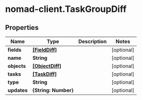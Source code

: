 # nomad-client.TaskGroupDiff

## Properties

Name | Type | Description | Notes
------------ | ------------- | ------------- | -------------
**fields** | [**[FieldDiff]**](FieldDiff.md) |  | [optional] 
**name** | **String** |  | [optional] 
**objects** | [**[ObjectDiff]**](ObjectDiff.md) |  | [optional] 
**tasks** | [**[TaskDiff]**](TaskDiff.md) |  | [optional] 
**type** | **String** |  | [optional] 
**updates** | **{String: Number}** |  | [optional] 


